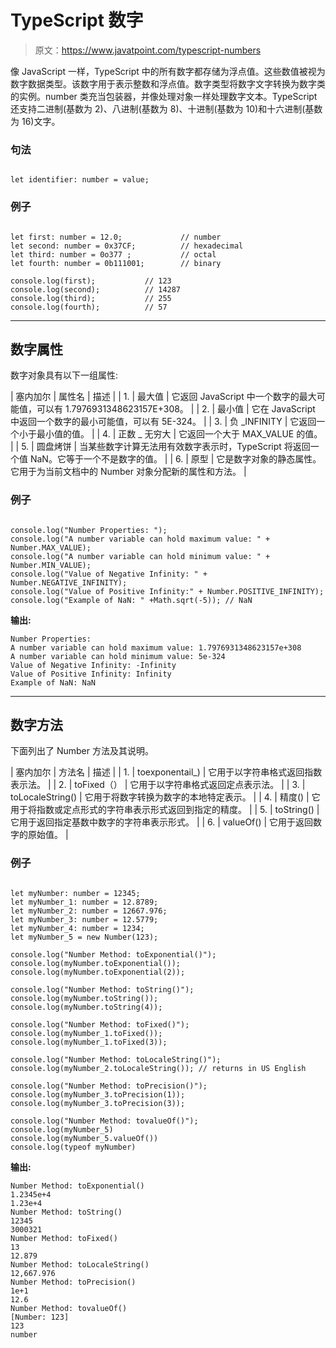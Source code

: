 # TypeScript 数字

> 原文：<https://www.javatpoint.com/typescript-numbers>

像 JavaScript 一样，TypeScript 中的所有数字都存储为浮点值。这些数值被视为数字数据类型。该数字用于表示整数和浮点值。数字类型将数字文字转换为数字类的实例。number 类充当包装器，并像处理对象一样处理数字文本。TypeScript 还支持二进制(基数为 2)、八进制(基数为 8)、十进制(基数为 10)和十六进制(基数为 16)文字。

### 句法

```

let identifier: number = value;

```

### 例子

```

let first: number = 12.0;             // number 
let second: number = 0x37CF;          // hexadecimal
let third: number = 0o377 ;           // octal
let fourth: number = 0b111001;        // binary 

console.log(first);           // 123
console.log(second);          // 14287
console.log(third);           // 255
console.log(fourth);          // 57

```

* * *

## 数字属性

数字对象具有以下一组属性:

| 塞内加尔 | 属性名 | 描述 |
| 1. | 最大值 | 它返回 JavaScript 中一个数字的最大可能值，可以有 1.7976931348623157E+308。 |
| 2. | 最小值 | 它在 JavaScript 中返回一个数字的最小可能值，可以有 5E-324。 |
| 3. | 负 _INFINITY | 它返回一个小于最小值的值。 |
| 4. | 正数 _ 无穷大 | 它返回一个大于 MAX_VALUE 的值。 |
| 5. | 圆盘烤饼 | 当某些数字计算无法用有效数字表示时，TypeScript 将返回一个值 NaN。它等于一个不是数字的值。 |
| 6. | 原型 | 它是数字对象的静态属性。它用于为当前文档中的 Number 对象分配新的属性和方法。 |

### 例子

```

console.log("Number Properties: "); 
console.log("A number variable can hold maximum value: " + Number.MAX_VALUE); 
console.log("A number variable can hold minimum value: " + Number.MIN_VALUE); 
console.log("Value of Negative Infinity: " + Number.NEGATIVE_INFINITY); 
console.log("Value of Positive Infinity:" + Number.POSITIVE_INFINITY);
console.log("Example of NaN: " +Math.sqrt(-5)); // NaN

```

**输出:**

```
Number Properties: 
A number variable can hold maximum value: 1.7976931348623157e+308
A number variable can hold minimum value: 5e-324
Value of Negative Infinity: -Infinity
Value of Positive Infinity: Infinity
Example of NaN: NaN

```

* * *

## 数字方法

下面列出了 Number 方法及其说明。

| 塞内加尔 | 方法名 | 描述 |
| 1. | toexponentail_) | 它用于以字符串格式返回指数表示法。 |
| 2. | toFixed（） | 它用于以字符串格式返回定点表示法。 |
| 3. | toLocaleString() | 它用于将数字转换为数字的本地特定表示。 |
| 4. | 精度() | 它用于将指数或定点形式的字符串表示形式返回到指定的精度。 |
| 5. | toString() | 它用于返回指定基数中数字的字符串表示形式。 |
| 6. | valueOf() | 它用于返回数字的原始值。 |

### 例子

```

let myNumber: number = 12345;
let myNumber_1: number = 12.8789;
let myNumber_2: number = 12667.976;
let myNumber_3: number = 12.5779;
let myNumber_4: number = 1234;
let myNumber_5 = new Number(123);

console.log("Number Method: toExponential()");
console.log(myNumber.toExponential()); 
console.log(myNumber.toExponential(2));

console.log("Number Method: toString()");
console.log(myNumber.toString());
console.log(myNumber.toString(4));

console.log("Number Method: toFixed()");
console.log(myNumber_1.toFixed());
console.log(myNumber_1.toFixed(3));

console.log("Number Method: toLocaleString()");
console.log(myNumber_2.toLocaleString()); // returns in US English

console.log("Number Method: toPrecision()");
console.log(myNumber_3.toPrecision(1)); 
console.log(myNumber_3.toPrecision(3));

console.log("Number Method: tovalueOf()");
console.log(myNumber_5)
console.log(myNumber_5.valueOf())
console.log(typeof myNumber)

```

**输出:**

```
Number Method: toExponential()
1.2345e+4
1.23e+4
Number Method: toString()
12345
3000321
Number Method: toFixed()
13
12.879
Number Method: toLocaleString()
12,667.976
Number Method: toPrecision()
1e+1
12.6
Number Method: tovalueOf()
[Number: 123]
123
number

```